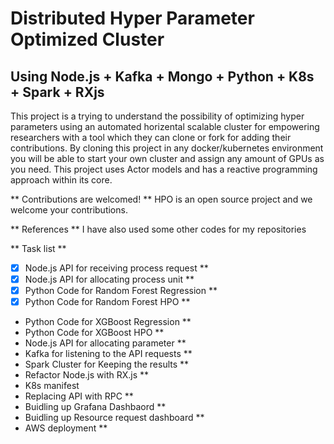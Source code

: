 # Distributed Hyper Parameter Optimized Cluster
## Using Node.js + Kafka + Mongo + Python + K8s + Spark + RXjs 

This project is a trying to understand the possibility of optimizing hyper parameters using an automated horizental scalable cluster for empowering researchers with a tool which they can clone or fork for adding their contributions. By cloning this project in any docker/kubernetes environment you will be able to start your own cluster and assign any amount of GPUs as you need.
This project uses Actor models and has a reactive programming approach within its core. 

** Contributions are welcomed! ** 
HPO is an open source project and we welcome your contributions. 

** References **
I have also used some other codes for my repositories 

** Task list **

- [x] Node.js API for receiving process request **
- [x] Node.js API for allocating process unit **
- [x] Python Code for Random Forest Regression **
- [x] Python Code for Random Forest HPO **
- Python Code for XGBoost Regression **
- Python Code for XGBoost HPO **
- Node.js API for allocating parameter ** 
- Kafka for listening to the API requests ** 
- Spark Cluster for Keeping the results ** 
- Refactor Node.js with RX.js **
- K8s manifest 
- Replacing API with RPC **
- Buidling up Grafana Dashbaord ** 
- Buidling up Resource request dashboard ** 
- AWS deployment ** 
